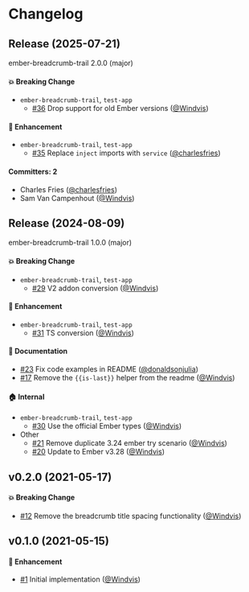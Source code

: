 # Changelog

## Release (2025-07-21)

ember-breadcrumb-trail 2.0.0 (major)

#### :boom: Breaking Change
* `ember-breadcrumb-trail`, `test-app`
  * [#36](https://github.com/Windvis/ember-breadcrumb-trail/pull/36) Drop support for old Ember versions ([@Windvis](https://github.com/Windvis))

#### :rocket: Enhancement
* `ember-breadcrumb-trail`, `test-app`
  * [#35](https://github.com/Windvis/ember-breadcrumb-trail/pull/35) Replace `inject` imports with `service` ([@charlesfries](https://github.com/charlesfries))

#### Committers: 2
- Charles Fries ([@charlesfries](https://github.com/charlesfries))
- Sam Van Campenhout ([@Windvis](https://github.com/Windvis))

## Release (2024-08-09)

ember-breadcrumb-trail 1.0.0 (major)

#### :boom: Breaking Change
* `ember-breadcrumb-trail`, `test-app`
  * [#29](https://github.com/Windvis/ember-breadcrumb-trail/pull/29) V2 addon conversion ([@Windvis](https://github.com/Windvis))

#### :rocket: Enhancement
* `ember-breadcrumb-trail`, `test-app`
  * [#31](https://github.com/Windvis/ember-breadcrumb-trail/pull/31) TS conversion ([@Windvis](https://github.com/Windvis))

#### :memo: Documentation
* [#23](https://github.com/Windvis/ember-breadcrumb-trail/pull/23) Fix code examples in README ([@donaldsonjulia](https://github.com/donaldsonjulia))
* [#17](https://github.com/Windvis/ember-breadcrumb-trail/pull/17) Remove the `{{is-last}}` helper from the readme ([@Windvis](https://github.com/Windvis))

#### :house: Internal
* `ember-breadcrumb-trail`, `test-app`
  * [#30](https://github.com/Windvis/ember-breadcrumb-trail/pull/30) Use the official Ember types ([@Windvis](https://github.com/Windvis))
* Other
  * [#21](https://github.com/Windvis/ember-breadcrumb-trail/pull/21) Remove duplicate 3.24 ember try scenario ([@Windvis](https://github.com/Windvis))
  * [#20](https://github.com/Windvis/ember-breadcrumb-trail/pull/20) Update to Ember v3.28 ([@Windvis](https://github.com/Windvis))

## v0.2.0 (2021-05-17)
#### :boom: Breaking Change
* [#12](https://github.com/Windvis/ember-breadcrumb-trail/pull/12) Remove the breadcrumb title spacing functionality ([@Windvis](https://github.com/Windvis))

## v0.1.0 (2021-05-15)
#### :rocket: Enhancement
* [#1](https://github.com/Windvis/ember-breadcrumb-trail/pull/1) Initial implementation ([@Windvis](https://github.com/Windvis))
